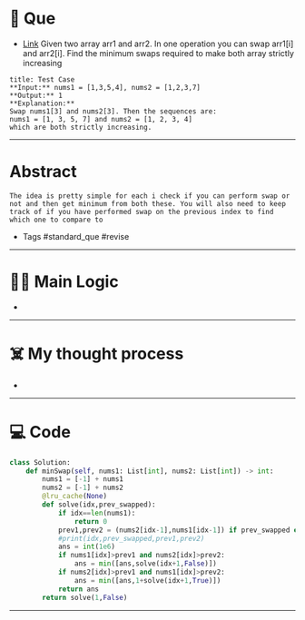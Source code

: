 # 🧩 Que
- [Link](https://leetcode.com/problems/minimum-swaps-to-make-sequences-increasing/)
Given two array arr1 and arr2. In one operation you can swap arr1[i] and arr2[i]. Find the minimum swaps required to make both array strictly increasing
```ad-question
title: Test Case
**Input:** nums1 = [1,3,5,4], nums2 = [1,2,3,7]
**Output:** 1
**Explanation:** 
Swap nums1[3] and nums2[3]. Then the sequences are:
nums1 = [1, 3, 5, 7] and nums2 = [1, 2, 3, 4]
which are both strictly increasing.
```

---
# Abstract
```ad-abstract
The idea is pretty simple for each i check if you can perform swap or not and then get minimum from both these. You will also need to keep track of if you have performed swap on the previous index to find which one to compare to
```

- Tags #standard_que #revise 
--- 
# 🕵️‍♂️ Main Logic
- 

---
# ☠️ My thought process
- 
---

# 💻 Code
```python
class Solution:
    def minSwap(self, nums1: List[int], nums2: List[int]) -> int:
        nums1 = [-1] + nums1
        nums2 = [-1] + nums2
        @lru_cache(None)
        def solve(idx,prev_swapped):
            if idx==len(nums1):
                return 0
            prev1,prev2 = (nums2[idx-1],nums1[idx-1]) if prev_swapped else (nums1[idx-1],nums2[idx-1])
            #print(idx,prev_swapped,prev1,prev2)
            ans = int(1e6)
            if nums1[idx]>prev1 and nums2[idx]>prev2:
                ans = min([ans,solve(idx+1,False)])
            if nums2[idx]>prev1 and nums1[idx]>prev2:
                ans = min([ans,1+solve(idx+1,True)])
            return ans
        return solve(1,False)
```
---
